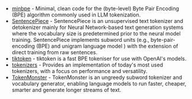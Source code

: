 - [minbpe](https://github.com/karpathy/minbpe) - Minimal, clean code for the (byte-level) Byte Pair Encoding (BPE) algorithm commonly used in LLM tokenization.
- [SentencePiece](https://github.com/google/sentencepiece) - SentencePiece is an unsupervised text tokenizer and detokenizer mainly for Neural Network-based text generation systems where the vocabulary size is predetermined prior to the neural model training. SentencePiece implements subword units (e.g., byte-pair-encoding (BPE) and unigram language model ) with the extension of direct training from raw sentences.
- [tiktoken](https://github.com/openai/tiktoken) - tiktoken is a fast BPE tokeniser for use with OpenAI's models.
- [tokenizers](https://github.com/huggingface/tokenizers) - Provides an implementation of today's most used tokenizers, with a focus on performance and versatility.
- [TokenMonster](https://github.com/alasdairforsythe/tokenmonster) - TokenMonster is an ungreedy subword tokenizer and vocabulary generator, enabling language models to run faster, cheaper, smarter and generate longer streams of text.
